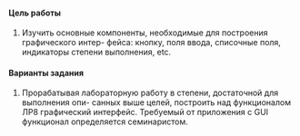 #### Цель работы
1. Изучить основные компоненты, необходимые для построения графического интер-
фейса: кнопку, поля ввода, списочные поля, индикаторы степени выполнения, etc.
#### Варианты задания
1. Прорабатывая лабораторную работу в степени, достаточной для выполнения опи-
санных выше целей, построить над функционалом ЛР8 графический интерфейс.
Требуемый от приложения с GUI функционал определяется семинаристом.
